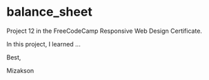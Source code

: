 # balance_sheet

Project 12 in the FreeCodeCamp Responsive Web Design Certificate.

In this project, I learned ...

Best,

Mizakson
